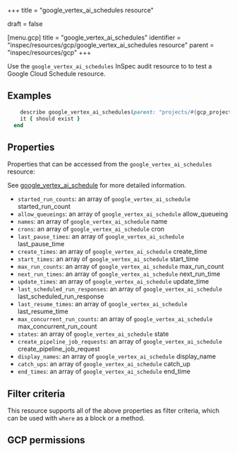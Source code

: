 +++
title = "google_vertex_ai_schedules resource"

draft = false


[menu.gcp]
title = "google_vertex_ai_schedules"
identifier = "inspec/resources/gcp/google_vertex_ai_schedules resource"
parent = "inspec/resources/gcp"
+++

Use the `google_vertex_ai_schedules` InSpec audit resource to to test a Google Cloud Schedule resource.

## Examples

```ruby
    describe google_vertex_ai_schedules(parent: "projects/#{gcp_project_id}/locations/#{schedule['region']}", region: ' value_region') do
    it { should exist }
  end
```

## Properties

Properties that can be accessed from the `google_vertex_ai_schedules` resource:

See [google_vertex_ai_schedule](google_vertex_ai_schedule) for more detailed information.

  * `started_run_counts`: an array of `google_vertex_ai_schedule` started_run_count
  * `allow_queueings`: an array of `google_vertex_ai_schedule` allow_queueing
  * `names`: an array of `google_vertex_ai_schedule` name
  * `crons`: an array of `google_vertex_ai_schedule` cron
  * `last_pause_times`: an array of `google_vertex_ai_schedule` last_pause_time
  * `create_times`: an array of `google_vertex_ai_schedule` create_time
  * `start_times`: an array of `google_vertex_ai_schedule` start_time
  * `max_run_counts`: an array of `google_vertex_ai_schedule` max_run_count
  * `next_run_times`: an array of `google_vertex_ai_schedule` next_run_time
  * `update_times`: an array of `google_vertex_ai_schedule` update_time
  * `last_scheduled_run_responses`: an array of `google_vertex_ai_schedule` last_scheduled_run_response
  * `last_resume_times`: an array of `google_vertex_ai_schedule` last_resume_time
  * `max_concurrent_run_counts`: an array of `google_vertex_ai_schedule` max_concurrent_run_count
  * `states`: an array of `google_vertex_ai_schedule` state
  * `create_pipeline_job_requests`: an array of `google_vertex_ai_schedule` create_pipeline_job_request
  * `display_names`: an array of `google_vertex_ai_schedule` display_name
  * `catch_ups`: an array of `google_vertex_ai_schedule` catch_up
  * `end_times`: an array of `google_vertex_ai_schedule` end_time

## Filter criteria

This resource supports all of the above properties as filter criteria, which can be used
with `where` as a block or a method.

## GCP permissions
